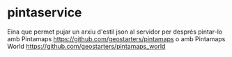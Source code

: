 # pintaservice

Eina que permet pujar un arxiu d'estil json al servidor per després pintar-lo amb Pintamaps https://github.com/geostarters/pintamaps o amb Pintamaps World
https://github.com/geostarters/pintamaps_world
